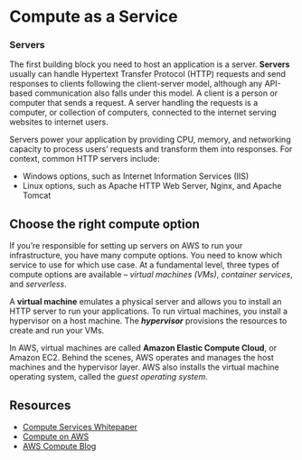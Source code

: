 # Compute as a Service

### Servers
The first building block you need to host an application is a server. **Servers** usually can handle Hypertext Transfer Protocol (HTTP) requests and send responses to clients following the client-server model, although any API-based communication also falls under this model. A client is a person or computer that sends a request. A server handling the requests is a computer, or collection of computers, connected to the internet serving websites to internet users.

Servers power your application by providing CPU, memory, and networking capacity to process users’ requests and transform them into responses. For context, common HTTP servers include:
* Windows options, such as Internet Information Services (IIS)
* Linux options, such as Apache HTTP Web Server, Nginx, and Apache Tomcat

## Choose the right compute option
If you’re responsible for setting up servers on AWS to run your infrastructure, you have many compute options. You need to know which service to use for which use case. At a fundamental level, three types of compute options are available – *virtual machines (VMs)*, *container services*, and *serverless*.

A **virtual machine** emulates a physical server and allows you to install an HTTP server to run your applications. To run virtual machines, you install a hypervisor on a host machine. The ***hypervisor*** provisions the resources to create and run your VMs.

In AWS, virtual machines are called **Amazon Elastic Compute Cloud**, or Amazon EC2. Behind the scenes, AWS operates and manages the host machines and the hypervisor layer. AWS also installs the virtual machine operating system, called the *guest operating system*.

## Resources
* [Compute Services Whitepaper](https://docs.aws.amazon.com/whitepapers/latest/aws-overview/compute-services.html)
* [Compute on AWS](https://aws.amazon.com/products/compute/)
* [AWS Compute Blog](https://aws.amazon.com/blogs/compute/)
